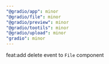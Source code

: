 ```yaml
---
"@gradio/app": minor
"@gradio/file": minor
"@gradio/preview": minor
"@gradio/tootils": minor
"@gradio/upload": minor
"gradio": minor
---
```


feat:add delete event to `File` component
